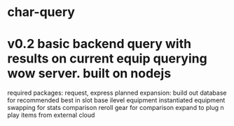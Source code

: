 # char-query
# v0.2 basic backend query with results on current equip querying wow server. built on nodejs
 required packages: request, express
 planned expansion:
                     build out database for recommended best in slot base ilevel equipment
                     instantiated equipment swapping for stats comparison
                       reroll gear for comparison
                       expand to plug n play items from external cloud
